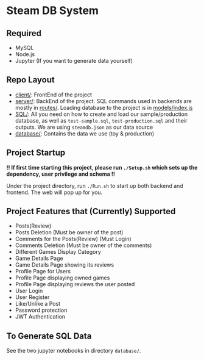# Steam DB System

## Required 

- MySQL
- Node.js
- Jupyter (If you want to generate data yourself)

## Repo Layout

- [client/](https://github.com/Edward-J-Xu/SteamDBSystem/tree/main/client): FrontEnd of the project <br />
- [server/](https://github.com/Edward-J-Xu/SteamDBSystem/tree/main/server): BackEnd of the project. SQL commands used in backends are mostly in [routes/](https://github.com/Edward-J-Xu/SteamDBSystem/tree/main/server/routes). Loading database to the project is in [models/index.js](https://github.com/Edward-J-Xu/SteamDBSystem/blob/main/server/models/index.js)  <br />
- [SQL/](https://github.com/Edward-J-Xu/SteamDBSystem/tree/main/SQL): All you need on how to create and load our sample/production database, as well as `test-sample.sql`, `test-production.sql` and their outputs. We are using `steamdb.json` as our data source <br />
- [database/](https://github.com/Edward-J-Xu/SteamDBSystem/tree/main/database): Contains the data we use (toy & production) <br />

## Project Startup

**!! If first time starting this project, please run `./Setup.sh` which sets up the dependency, user privilege and schema !!**

<!---

Inside Command line, Login in MySql and do setup. **Only do this when first starting**:

```sql
mysql -u root -p mysql
DROP SCHEMA IF EXISTS steamdb;
CREATE SCHEMA IF NOT EXISTS steamdb;
CREATE USER IF NOT EXISTS 'newuser'@'localhost' IDENTIFIED BY 'password';
GRANT ALL PRIVILEGES ON steamdb.* TO 'newuser'@'localhost';
```

-->

Under the project directory, run `./Run.sh` to start up both backend and frontend. The web will pop up for you.

## Project Features that (Currently) Supported

- Posts(Review)
- Posts Deletion (Must be owner of the post)
- Comments for the Posts(Review) (Must Login)
- Comments Deletion (Must be owner of the comments)
- Different Games Display Category
- Game Details Page
- Game Details Page showing its reviews
- Profile Page for Users
- Profile Page displaying owned games
- Profile Page displaying reviews the user posted
- User Login
- User Register
- Like/Unlike a Post
- Password protection
- JWT Authentication

## To Generate SQL Data
See the two jupyter notebooks in directory `database/`.
